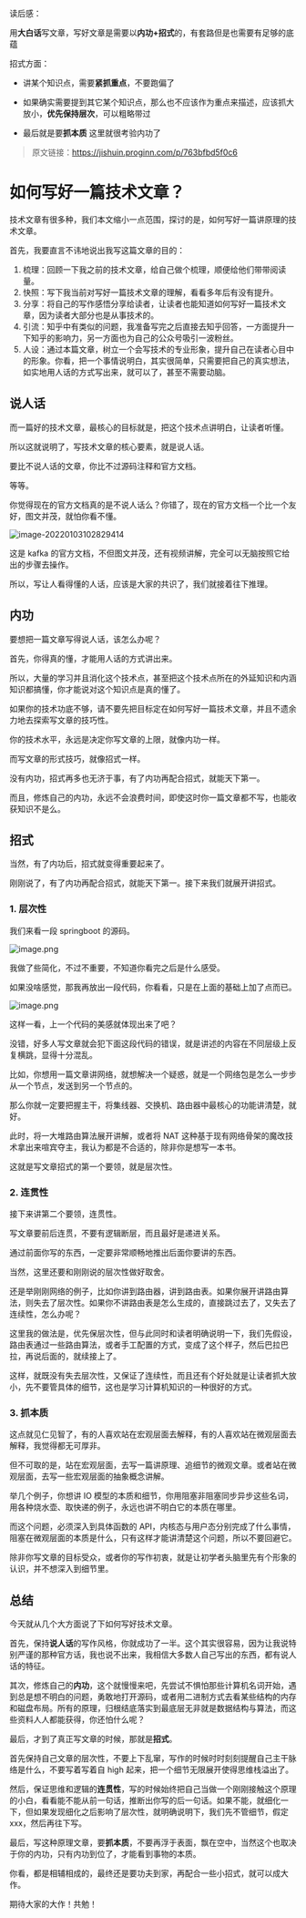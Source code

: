 读后感：

用**大白话**写文章，写好文章是需要以**内功+招式**的，有套路但是也需要有足够的底蕴

招式方面：

- 讲某个知识点，需要**紧抓重点**，不要跑偏了

- 如果确实需要提到其它某个知识点，那么也不应该作为重点来描述，应该抓大放小，**优先保持层次**，可以粗略带过

- 最后就是要**抓本质** 这里就很考验内功了

> 原文链接：https://jishuin.proginn.com/p/763bfbd5f0c6

# 如何写好一篇技术文章？

技术文章有很多种，我们本文缩小一点范围，探讨的是，如何写好一篇讲原理的技术文章。

首先，我要直言不讳地说出我写这篇文章的目的：

1. 梳理：回顾一下我之前的技术文章，给自己做个梳理，顺便给他们带带阅读量。
2. 快照：写下我当前对写好一篇技术文章的理解，看看多年后有没有提升。
3. 分享：将自己的写作感悟分享给读者，让读者也能知道如何写好一篇技术文章，因为读者大部分也是从事技术的。
4. 引流：知乎中有类似的问题，我准备写完之后直接去知乎回答，一方面提升一下知乎的影响力，另一方面也为自己的公众号吸引一波粉丝。
5. 人设：通过本篇文章，树立一个会写技术的专业形象，提升自己在读者心目中的形象。你看，把一个事情说明白，其实很简单，只需要把自己的真实想法，如实地用人话的方式写出来，就可以了，甚至不需要动脑。

## 说人话

而一篇好的技术文章，最核心的目标就是，把这个技术点讲明白，让读者听懂。

所以这就说明了，写技术文章的核心要素，就是说人话。

要比不说人话的文章，你比不过源码注释和官方文档。

等等。

你觉得现在的官方文档真的是不说人话么？你错了，现在的官方文档一个比一个友好，图文并茂，就怕你看不懂。

![image-20220103102829414](https://p3-juejin.byteimg.com/tos-cn-i-k3u1fbpfcp/1f72c07ba575457cac3d52a72f6a5039~tplv-k3u1fbpfcp-zoom-1.image)

这是 kafka 的官方文档，不但图文并茂，还有视频讲解，完全可以无脑按照它给出的步骤去操作。

所以，写让人看得懂的人话，应该是大家的共识了，我们就接着往下推理。

## 内功

要想把一篇文章写得说人话，该怎么办呢？

首先，你得真的懂，才能用人话的方式讲出来。

所以，大量的学习并且消化这个技术点，甚至把这个技术点所在的外延知识和内涵知识都搞懂，你才能说对这个知识点是真的懂了。

如果你的技术功底不够，请不要先把目标定在如何写好一篇技术文章，并且不遗余力地去探索写文章的技巧性。

你的技术水平，永远是决定你写文章的上限，就像内功一样。

而写文章的形式技巧，就像招式一样。

没有内功，招式再多也无济于事，有了内功再配合招式，就能天下第一。

而且，修炼自己的内功，永远不会浪费时间，即使这时你一篇文章都不写，也能收获知识不是么。

## 招式

当然，有了内功后，招式就变得重要起来了。

刚刚说了，有了内功再配合招式，就能天下第一。接下来我们就展开讲招式。

### 1. 层次性

我们来看一段 springboot 的源码。

![image.png](https://p9-juejin.byteimg.com/tos-cn-i-k3u1fbpfcp/f41d5a6a0dac415eb8142cff3469fce3~tplv-k3u1fbpfcp-watermark.image?)

我做了些简化，不过不重要，不知道你看完之后是什么感受。

如果没啥感觉，那我再放出一段代码，你看看，只是在上面的基础上加了点而已。

![image.png](https://p3-juejin.byteimg.com/tos-cn-i-k3u1fbpfcp/6bf59a693268437ebadf38d0526f3e4d~tplv-k3u1fbpfcp-watermark.image?)

这样一看，上一个代码的美感就体现出来了吧？

没错，好多人写文章就会犯下面这段代码的错误，就是讲述的内容在不同层级上反复横跳，显得十分混乱。

比如，你想用一篇文章讲网络，就想解决一个疑惑，就是一个网络包是怎么一步步从一个节点，发送到另一个节点的。

那么你就一定要把握主干，将集线器、交换机、路由器中最核心的功能讲清楚，就好。

此时，将一大堆路由算法展开讲解，或者将 NAT 这种基于现有网络骨架的魔改技术拿出来喧宾夺主，我认为都是不合适的，除非你是想写一本书。

这就是写文章招式的第一个要领，就是层次性。

### 2. 连贯性

接下来讲第二个要领，连贯性。

写文章要前后连贯，不要有逻辑断层，而且最好是递进关系。

通过前面你写的东西，一定要非常顺畅地推出后面你要讲的东西。

当然，这里还要和刚刚说的层次性做好取舍。

还是举刚刚网络的例子，比如你讲到路由器，讲到路由表。如果你展开讲路由算法，则失去了层次性。如果你不讲路由表是怎么生成的，直接跳过去了，又失去了连续性，怎么办呢？

这里我的做法是，优先保层次性，但与此同时和读者明确说明一下，我们先假设，路由表通过一些路由算法，或者手工配置的方式，变成了这个样子，然后巴拉巴拉，再说后面的，就续接上了。

这样，就既没有失去层次性，又保证了连续性，而且还有个好处就是让读者抓大放小，先不要管具体的细节，这也是学习计算机知识的一种很好的方式。

### 3. 抓本质

这点就见仁见智了，有的人喜欢站在宏观层面去解释，有的人喜欢站在微观层面去解释，我觉得都无可厚非。

但不可取的是，站在宏观层面，去写一篇讲原理、追细节的微观文章。或者站在微观层面，去写一些宏观层面的抽象概念讲解。

举几个例子，你想讲 IO 模型的本质和细节，你用阻塞非阻塞同步异步这些名词，用各种烧水壶、取快递的例子，永远也讲不明白它的本质在哪里。

而这个问题，必须深入到具体函数的 API，内核态与用户态分别完成了什么事情，阻塞在微观层面的本质是什么，只有这样才能讲清楚这个问题，所以不要回避它。

除非你写文章的目标受众，或者你的写作初衷，就是让初学者头脑里先有个形象的认识，并不想深入到细节里。

## 总结

今天就从几个大方面说了下如何写好技术文章。

首先，保持**说人话**的写作风格，你就成功了一半。这个其实很容易，因为让我说特别严谨的那种官方话，我也说不出来，我相信大多数人自己写出的东西，都有说人话的特征。

其次，修炼自己的**内功**，这个就慢慢来吧，先尝试不惧怕那些计算机名词开始，遇到总是想不明白的问题，勇敢地打开源码，或者用二进制方式去看某些结构的内存和磁盘布局。所有的原理，归根结底落实到最底层无非就是数据结构与算法，而这些资料人人都能获得，你还怕什么呢？

最后，才到了真正写文章的时候，那就是**招式**。

首先保持自己文章的层次性，不要上下乱窜，写作的时候时时刻刻提醒自己主干脉络是什么，不要写着写着自 high 起来，把一个细节无限展开使得思维栈溢出了。

然后，保证思维和逻辑的**连贯性**，写的时候始终把自己当做一个刚刚接触这个原理的小白，看看能不能从前一句话，推断出你写的后一句话。如果不能，就细化一下，但如果发现细化之后影响了层次性，就明确说明下，我们先不管细节，假定 xxx，然后再往下写。

最后，写这种原理文章，要**抓本质**，不要再浮于表面，飘在空中，当然这个也取决于你的内功，只有内功到位了，才能看到事物的本质。

你看，都是相辅相成的，最终还是要功夫到家，再配合一些小招式，就可以成大作。

期待大家的大作！共勉！
